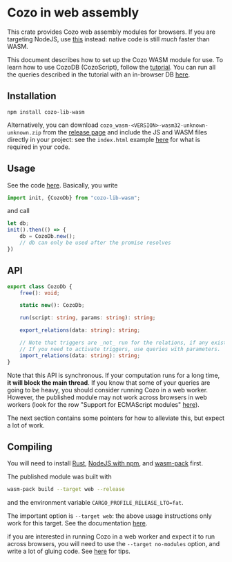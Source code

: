 # Cozo in web assembly

This crate provides Cozo web assembly modules for browsers.
If you are targeting NodeJS, use [this](../cozo-lib-nodejs) instead: 
native code is still _much_ faster than WASM.

This document describes how to set up the Cozo WASM module for use.
To learn how to use CozoDB (CozoScript), follow
the [tutorial](https://docs.cozodb.org/en/latest/tutorial.html). You can run all the queries
described in the tutorial with an in-browser DB [here](https://www.cozodb.org/wasm-demo/).

## Installation

```
npm install cozo-lib-wasm
```

Alternatively, you can download `cozo_wasm-<VERSION>-wasm32-unknown-unknown.zip`
from the [release page](https://github.com/cozodb/cozo/releases) and include
the JS and WASM files directly in your project: see the `index.html` example 
[here](https://rustwasm.github.io/docs/wasm-bindgen/examples/without-a-bundler.html) for
what is required in your code.

## Usage

See the code [here](wasm-react-demo/src/App.js). Basically, you write

```js
import init, {CozoDb} from "cozo-lib-wasm";
```

and call

```js
let db;
init().then(() => {
    db = CozoDb.new();
    // db can only be used after the promise resolves 
})
```

## API

```ts
export class CozoDb {
    free(): void;

    static new(): CozoDb;

    run(script: string, params: string): string;

    export_relations(data: string): string;

    // Note that triggers are _not_ run for the relations, if any exists.
    // If you need to activate triggers, use queries with parameters.
    import_relations(data: string): string;
}
```

Note that this API is synchronous. If your computation runs for a long time, 
**it will block the main thread**. If you know that some of your queries are going to be heavy,
you should consider running Cozo in a web worker. However, the published module
may not work across browsers in web workers (look for the row "Support for ECMAScript
modules" [here](https://developer.mozilla.org/en-US/docs/Web/API/Worker/Worker#browser_compatibility)).

The next section contains some pointers for how to alleviate this, but expect a lot of work.

## Compiling

You will need to install [Rust](https://rustup.rs/), [NodeJS with npm](https://nodejs.org/),
and [wasm-pack](https://github.com/rustwasm/wasm-pack) first.

The published module was built with

```bash
wasm-pack build --target web --release
```

and the environment variable `CARGO_PROFILE_RELEASE_LTO=fat`.

The important option is `--target web`: the above usage instructions only work for this target.
See the documentation [here](https://rustwasm.github.io/wasm-pack/book/commands/build.html#target).

if you are interested in running Cozo in a web worker and expect it to run across browsers,
you will need to use the `--target no-modules` option, and write a lot of gluing code.
See [here](https://rustwasm.github.io/wasm-bindgen/examples/wasm-in-web-worker.html) for tips.